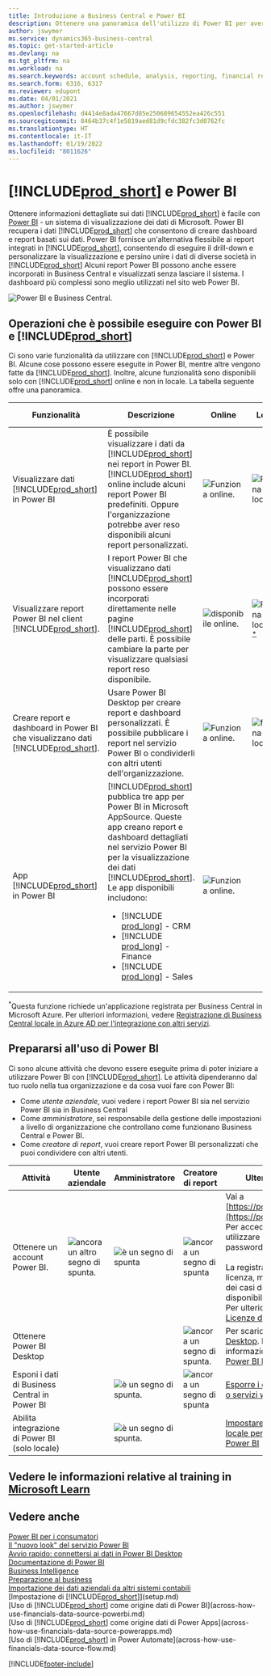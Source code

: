 ```yaml
---
title: Introduzione a Business Central e Power BI
description: Ottenere una panoramica dell'utilizzo di Power BI per avere informazioni dettagliate, business intelligence e KPI dai dati di Business Central.
author: jswymer
ms.service: dynamics365-business-central
ms.topic: get-started-article
ms.devlang: na
ms.tgt_pltfrm: na
ms.workload: na
ms.search.keywords: account schedule, analysis, reporting, financial report, business intelligence, KPI
ms.search.form: 6316, 6317
ms.reviewer: edupont
ms.date: 04/01/2021
ms.author: jswymer
ms.openlocfilehash: d4414e8ada47667d85e250689654552ea426c551
ms.sourcegitcommit: 8464b37c4f1e5819aed81d9cfdc382fc3d0762fc
ms.translationtype: HT
ms.contentlocale: it-IT
ms.lasthandoff: 01/19/2022
ms.locfileid: "8011626"
---
```

# <a name="prod_short-and-power-bi"></a>[!INCLUDE[prod_short](includes/prod_short.md)] e Power BI

Ottenere informazioni dettagliate sui dati [!INCLUDE[prod_short](includes/prod_short.md)] è facile con [Power BI](https://powerbi.microsoft.com) - un sistema di visualizzazione dei dati di Microsoft. Power BI recupera i dati [!INCLUDE[prod_short](includes/prod_short.md)] che consentono di creare dashboard e report basati sui dati. Power BI fornisce un'alternativa flessibile ai report integrati in [!INCLUDE[prod_short](includes/prod_short.md)], consentendo di eseguire il drill-down e personalizzare la visualizzazione e persino unire i dati di diverse società in [!INCLUDE[prod_short](includes/prod_short.md)] Alcuni report Power BI possono anche essere incorporati in Business Central e visualizzati senza lasciare il sistema. I dashboard più complessi sono meglio utilizzati nel sito web Power BI.

![Power BI e Business Central.](media/power-bi-intro.png)

## <a name="what-you-can-do-with-power-bi-and-prod_short"></a>Operazioni che è possibile eseguire con Power BI e [!INCLUDE[prod_short](includes/prod_short.md)]

Ci sono varie funzionalità da utilizzare con [!INCLUDE[prod_short](includes/prod_short.md)] e Power BI. Alcune cose possono essere eseguite in Power BI, mentre altre vengono fatte da [!INCLUDE[prod_short](includes/prod_short.md)]. Inoltre, alcune funzionalità sono disponibili solo con [!INCLUDE[prod_short](includes/prod_short.md)] online e non in locale. La tabella seguente offre una panoramica.

|Funzionalità|Descrizione|Online|Locale|Ulteriori informazioni|
|-------|-----------|--------------|-----------|----------------|
|Visualizzare dati [!INCLUDE[prod_short](includes/prod_short.md)] in Power BI|È possibile visualizzare i dati da [!INCLUDE[prod_short](includes/prod_short.md)] nei report in Power BI. [!INCLUDE[prod_short](includes/prod_short.md)] online include alcuni report Power BI predefiniti. Oppure l'organizzazione potrebbe aver reso disponibili alcuni report personalizzati.|![Funziona online.](media/check.png)|![Funziona in locale](media/check.png)|[Vedere...](across-working-with-business-central-in-powerbi.md)|
|Visualizzare report Power BI nel client [!INCLUDE[prod_short](includes/prod_short.md)].| I report Power BI che visualizzano dati [!INCLUDE[prod_short](includes/prod_short.md)] possono essere incorporati direttamente nelle pagine [!INCLUDE[prod_short](includes/prod_short.md)] delle parti. È possibile cambiare la parte per visualizzare qualsiasi report reso disponibile. |![disponibile online.](media/check.png)|![Funziona in locale](media/check.png)<sup>[*](#onprem)</sup>|[Vedere...](across-working-with-powerbi.md).|
|Creare report e dashboard in Power BI che visualizzano dati [!INCLUDE[prod_short](includes/prod_short.md)].|Usare Power BI Desktop per creare report e dashboard personalizzati. È possibile pubblicare i report nel servizio Power BI o condividerli con altri utenti dell'organizzazione.|![Funziona online.](media/check.png)|![funziona in locale](media/check.png)|[Vedere...](across-how-use-financials-data-source-powerbi.md)
|App [!INCLUDE[prod_short](includes/prod_short.md)] in Power BI| [!INCLUDE[prod_short](includes/prod_short.md)] pubblica tre app per Power BI in Microsoft AppSource. Queste app creano report e dashboard dettagliati nel servizio Power BI per la visualizzazione dei dati [!INCLUDE[prod_short](includes/prod_short.md)]. Le app disponibili includono: <ul><li>[!INCLUDE [prod_long](includes/prod_long.md)] - CRM </li><li>[!INCLUDE [prod_long](includes/prod_long.md)] - Finance </li><li>[!INCLUDE [prod_long](includes/prod_long.md)] - Sales </li></ul>  |![Funziona online.](media/check.png)||[Vedere...](across-powerbi-business-central-apps.md)

<a name="onprem"><sup>*</sup></a>Questa funzione richiede un'applicazione registrata per Business Central in Microsoft Azure. Per ulteriori informazioni, vedere [Registrazione di Business Central locale in Azure AD per l'integrazione con altri servizi](/dynamics365/business-central/dev-itpro/administration/register-app-azure).

## <a name="getting-ready-to-use-power-bi"></a>Prepararsi all'uso di Power BI

Ci sono alcune attività che devono essere eseguite prima di poter iniziare a utilizzare Power BI con [!INCLUDE[prod_short](includes/prod_short.md)]. <!-- Some of the tasks are typically only done by administrators or super users.--> Le attività dipenderanno dal tuo ruolo nella tua organizzazione e da cosa vuoi fare con Power BI:

- Come *utente aziendale*, vuoi vedere i report Power BI sia nel servizio Power BI sia in Business Central
- Come *amministratore*, sei responsabile della gestione delle impostazioni a livello di organizzazione che controllano come funzionano Business Central e Power BI.
- Come *creatore di report*, vuoi creare report Power BI personalizzati che puoi condividere con altri utenti.

|Attività|Utente aziendale|Amministratore|Creatore di report|Ulteriori informazioni|
|----|-------------|-------------|-----------------------|----------------|
|Ottenere un account Power BI.|![ancora un altro segno di spunta.](media/check.png)|![è un segno di spunta](media/check.png)|![ancora un segno di spunta](media/check.png)|Vai a [https://powerbi.microsoft.com](https://powerbi.microsoft.com). Per accedere per un account utilizzare l'indirizzo e-mail e la password di lavoro. <br /><br/>La registrazione richiede una licenza, ma nella maggior parte dei casi dovrebbe già essere disponibile una licenza gratuita. Per ulteriori informazioni, vedi [Licenze di Power BI](admin-powerbi-setup.md#license).|
|Ottenere Power BI Desktop|||![ancora un segno di spunta.](media/check.png)|Per scaricare, vai su [Power BI Desktop](https://powerbi.microsoft.com/desktop/). Per ulteriori informazioni, vedere [Ottenere Power BI Desktop](/power-bi/fundamentals/desktop-get-the-desktop).
|Esponi i dati di Business Central in Power BI||![è un segno di spunta.](media/check.png)|![ancora un segno di spunta](media/check.png)|[Esporre i dati tramite pagine API o servizi web OData](admin-powerbi-setup.md#exposedata)
|Abilita integrazione di Power BI<br />(solo locale)||![è un segno di spunta.](media/check.png)||[Impostare Business Central locale per l'integrazione con Power BI](admin-powerbi-setup.md#setup)|


<!--



1. If you're using [!INCLUDE[prod_short](includes/prod_short.md)] on-premises, make sure your deployment meets the requirements outlined in [Set up [!INCLUDE[prod_short](includes/prod_short.md)] on-premises for Power BI integration](admin-powerbi-setup.md#setup). This task is typically an administrative task.

2. Expose Business Central data through API pages or published web services.

    Business Central online automatically included several pages as APIs. For more information, see [Business Central API V2.0](/dynamics365/business-central/dev-itpro/api-reference/v2.0/). Application developers for Business Central online can create custom API pages that you can then consume in reports. For more information, see [Developing a Custom API](/dynamics365/business-central/dev-itpro/developer/devenv-develop-custom-api).

   Codeunit, page, and query objects can be published as OData web services. There are many web services published by default. An easy way to find the web services is to search for *web services* in [!INCLUDE[prod_short](includes/prod_short.md)]. For more information about publishing web services, see [Publish a Web Service](across-how-publish-web-service.md).

3. Get a Power BI account.

   To do anything with Power BI and [!INCLUDE[prod_short](includes/prod_short.md)], whether you're an administrator or just a consumer, you'll need Power BI service account. To get an account, go to [https://powerbi.microsoft.com](https://powerbi.microsoft.com). To sign up for an account, use your work email address and password. Sign-up requires that you have a license, but in most cases you should already have a free license. For more information, see [Power BI Licensing](admin-powerbi-setup.md#license).

4. If you want to create your own Power BI reports, get Power BI Desktop.

   You can download [Power BI Desktop](https://powerbi.microsoft.com/desktop/). For more information, see [Get Power BI Desktop](/power-bi/fundamentals/desktop-get-the-desktop).

-->

## <a name="see-related-training-at-microsoft-learn"></a>Vedere le informazioni relative al training in [Microsoft Learn](/learn/modules/configure-powerbi-excel-dynamics-365-business-central/index)

## <a name="see-also"></a>Vedere anche

[Power BI per i consumatori](/power-bi/consumer/end-user-consumer)  
[Il "nuovo look" del servizio Power BI](/power-bi/service-new-look)  
[Avvio rapido: connettersi ai dati in Power BI Desktop](/power-bi/desktop-quickstart-connect-to-data)  
[Documentazione di Power BI](/power-bi/)  
[Business Intelligence](bi.md)  
[Preparazione al business](ui-get-ready-business.md)  
[Importazione dei dati aziendali da altri sistemi contabili](across-import-data-configuration-packages.md)  
[Impostazione di [!INCLUDE[prod_short](includes/prod_short.md)]](setup.md)  
[Uso di [!INCLUDE[prod_short](includes/prod_short.md)] come origine dati di Power BI](across-how-use-financials-data-source-powerbi.md)  
[Uso di [!INCLUDE[prod_short](includes/prod_short.md)] come origine dati di Power Apps](across-how-use-financials-data-source-powerapps.md)  
[Uso di [!INCLUDE[prod_short](includes/prod_short.md)] in Power Automate](across-how-use-financials-data-source-flow.md)  




[!INCLUDE[footer-include](includes/footer-banner.md)]